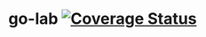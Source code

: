# go-lab [![Coverage Status](https://coveralls.io/repos/github/tennuem/go-lab/badge.svg?branch=master)](https://coveralls.io/github/tennuem/go-lab?branch=master)